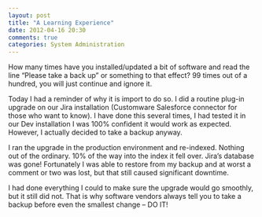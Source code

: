 ```yaml
---
layout: post
title: "A Learning Experience"
date: 2012-04-16 20:30
comments: true
categories: System Administration
---
```


How many times have you installed/updated a bit of software and read the line “Please take a back up” or something to that effect? 99 times out of a hundred, you will just continue and ignore it.
<!-- more -->

Today I had a reminder of why it is import to do so. I did a routine plug-in upgrade on our Jira installation (Customware Salesforce connector for those who want to know). I have done this several times, I had tested it in our Dev installation I was 100% confident it would work as expected. However, I actually decided to take a backup anyway.

I ran the upgrade in the production environment and re-indexed. Nothing out of the ordinary. 10% of the way into the index it fell over. Jira’s database was gone! Fortunately I was able to restore from my backup and at worst a comment or two was lost, but that still caused significant downtime.

I had done everything I could to make sure the upgrade would go smoothly, but it still did not. That is why software vendors always tell you to take a backup before even the smallest change – DO IT!

